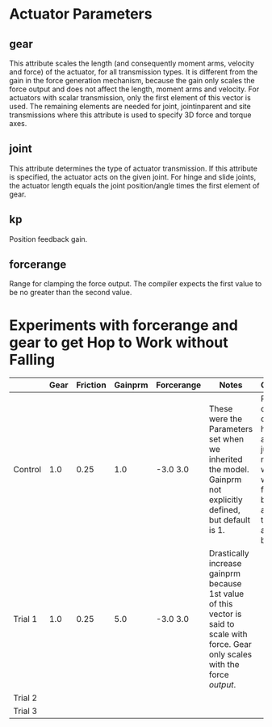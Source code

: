 # Actuator Parameters

##  gear
This attribute scales the length (and consequently moment arms, velocity and force) of the actuator, for all transmission types.
It is different from the gain in the force generation mechanism, because the gain only scales the force output and does not affect
the length, moment arms and velocity. For actuators with scalar transmission, only the first element of this vector is used.
The remaining elements are needed for joint, jointinparent and site transmissions where this attribute is used to specify 3D force
and torque axes.

## joint
This attribute determines the type of actuator transmission. If this attribute is specified, the actuator acts on the given joint.
For hinge and slide joints, the actuator length equals the joint position/angle times the first element of gear.

## kp
Position feedback gain.

## forcerange
Range for clamping the force output. The compiler expects the first value to be no greater than the second value.

# Experiments with forcerange and gear to get Hop to Work without Falling

|         | Gear  | Friction | Gainprm | Forcerange |  Notes                                           | Observations                      |
|---      |---    |---       |---      |---         |---                                               |---                                |
| Control | 1.0   | 0.25     | 1.0     |-3.0 3.0    | These were the Parameters set when we inherited the model. Gainprm not explicitly defined, but default is 1.                                                                             | Pupper crouches to correct height when attempting jump, does not slide while walking, but falls backward after landing, then slides around on his back                                                                                                                                       |
| Trial 1 | 1.0   | 0.25     | 5.0     | -3.0 3.0   | Drastically increase gainprm because 1st value of this vector is said to scale with force. Gear only scales with the force _output_.                                                       |                                   |
| Trial 2 |      |           |         |            |                                                  |                                   |
| Trial 3 |      |           |         |            |                                                  |                                   |
